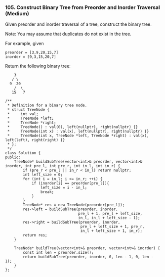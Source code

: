 ### 105. Construct Binary Tree from Preorder and Inorder Traversal (Medium)

Given preorder and inorder traversal of a tree, construct the binary tree.

Note:
You may assume that duplicates do not exist in the tree.

For example, given

```
preorder = [3,9,20,15,7]
inorder = [9,3,15,20,7]
```
Return the following binary tree:

```
    3
   / \
  9  20
    /  \
   15   7
```
```
/**
 * Definition for a binary tree node.
 * struct TreeNode {
 *     int val;
 *     TreeNode *left;
 *     TreeNode *right;
 *     TreeNode() : val(0), left(nullptr), right(nullptr) {}
 *     TreeNode(int x) : val(x), left(nullptr), right(nullptr) {}
 *     TreeNode(int x, TreeNode *left, TreeNode *right) : val(x), left(left), right(right) {}
 * };
 */
class Solution {
public:
    TreeNode* buildSubTree(vector<int>& preorder, vector<int>& inorder, int pre_l, int pre_r, int in_l, int in_r) {
        if (pre_r < pre_l || in_r < in_l) return nullptr;
        int left_size = 0;
        for (int i = in_l; i <= in_r; ++i) {
            if (inorder[i] == preorder[pre_l]){
                left_size = i - in_l;
                break;
            } 
        }
        TreeNode* res = new TreeNode(preorder[pre_l]);
        res->left = buildSubTree(preorder, inorder, 
                                 pre_l + 1, pre_l + left_size,
                                 in_l, in_l + left_size - 1);
        res->right = buildSubTree(preorder, inorder, 
                                  pre_l + left_size + 1, pre_r,
                                  in_l + left_size + 1, in_r);
        return res;
    }
    
    TreeNode* buildTree(vector<int>& preorder, vector<int>& inorder) {
        const int len = preorder.size();
        return buildSubTree(preorder, inorder, 0, len - 1, 0, len - 1);
    }
};
```
